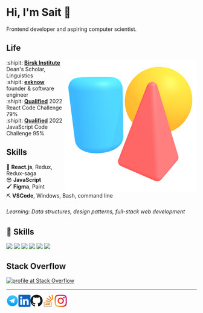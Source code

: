 # Hi, I'm Sait :wave:

Frontend developer and aspiring computer scientist.

## Life

<img align="right" src="img/scene.png">

:shipit: [**Birsk Institute**][ur] Dean's Scholar, Linguistics  
:shipit: [**exknow**][exknow] founder & software engineer  
:shipit: [**Qualified**][qualified] 2022 React Code Challenge 79%  
:shipit: [**Qualified**][qualified] 2022 JavaScript Code Challenge 95%  

[ur]: https://rochester.edu
[exknow]: https://exknow.ru
[sug]: https://gkdfghkdfjgk.org
[qualified]: https://qualified.io

## Skills

:snake: **React.js**, Redux, Redux-saga  
:sunglasses: **JavaScript**  
:paintbrush: **Figma**, Paint  
:pick: **VSCode**, Windows, Bash, command line

[inkscape]: https://inkscape.org
[spline]: https://spline.design

###### Learning: Data structures, design patterns, full-stack web development

## 💼 Skills

![](https://img.shields.io/badge/Code-React-informational?style=flat&logo=react&logoColor=white&color=4AB197)
![](https://img.shields.io/badge/Code-Redux-informational?style=flat&logo=Redux&logoColor=white&color=4AB197)
![](https://img.shields.io/badge/Code-Gatsby-informational?style=flat&logo=gatsby&logoColor=white&color=4AB197)
![](https://img.shields.io/badge/Code-JavaScript-informational?style=flat&logo=JavaScript&logoColor=white&color=4AB197)
![](https://img.shields.io/badge/Code-TypeScript-informational?style=flat&logo=TypeScript&logoColor=white&color=4AB197)
![](https://img.shields.io/badge/Code-MySQL-informational?style=flat&logo=MySQL&logoColor=white&color=4AB197)

## Stack Overflow

<a href="https://stackoverflow.com/users/7198964/kilogram"><img src="https://stackoverflow.com/users/flair/7198964.png" width="208" height="58" alt="profile at Stack Overflow" title="profile at Stack Overflow"></a>

[brettz9]: http://example.me

---

<a href="https://t.me/+79872451905" target="_blank" rel="noopener noreferrer">
    <img height="32" align="left" alt="Telegram" src="img/icons/telegram.png" />
</a>

<a href="https://www.linkedin.com/in/sait-sharifullin" target="_blank" rel="noopener noreferrer">
    <img height="32" align="left" alt="LinkedIn" src="img/icons/linkedin.png" />
</a>

<a href="https://github.com/mapledrive" target="_blank" rel="noopener noreferrer">
    <img height="32" align="left" alt="Github" src="img/icons/github.png" />
</a>

<a href="https://stackoverflow.com/users/7198964/kilogram" target="_blank" rel="noopener noreferrer">
    <img height="32" align="left" alt="Liberapay" src="img/icons/stackoverflow.png" />
</a>

<a href="https://www.instagram.com/fdgedfherherrdgfhf" target="_blank" rel="noopener noreferrer">
    <img height="32" align="left" alt="Instagram" src="img/icons/instagram.png" />
</a>
